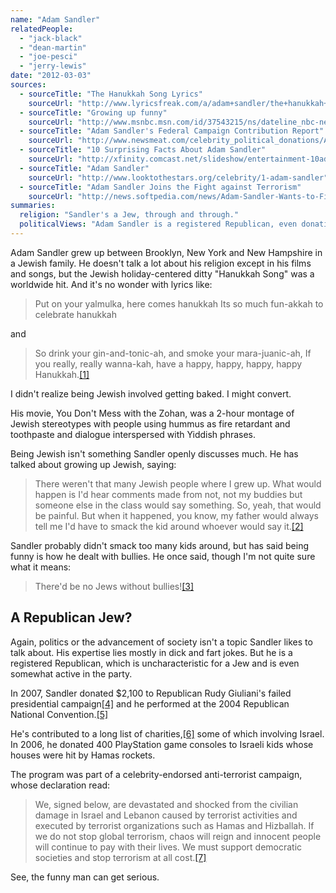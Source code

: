 ```yaml
---
name: "Adam Sandler"
relatedPeople:
  - "jack-black"
  - "dean-martin"
  - "joe-pesci"
  - "jerry-lewis"
date: "2012-03-03"
sources:
  - sourceTitle: "The Hanukkah Song Lyrics"
    sourceUrl: "http://www.lyricsfreak.com/a/adam+sandler/the+hanukkah+song_20003925.html"
  - sourceTitle: "Growing up funny"
    sourceUrl: "http://www.msnbc.msn.com/id/37543215/ns/dateline_nbc-newsmakers/t/growing-funny/#.T1Jbf4FuDAk"
  - sourceTitle: "Adam Sandler's Federal Campaign Contribution Report"
    sourceUrl: "http://www.newsmeat.com/celebrity_political_donations/Adam_Sandler.php"
  - sourceTitle: "10 Surprising Facts About Adam Sandler"
    sourceUrl: "http://xfinity.comcast.net/slideshow/entertainment-10adamsandlerfacts/7/"
  - sourceTitle: "Adam Sandler"
    sourceUrl: "http://www.looktothestars.org/celebrity/1-adam-sandler"
  - sourceTitle: "Adam Sandler Joins the Fight against Terrorism"
    sourceUrl: "http://news.softpedia.com/news/Adam-Sandler-Wants-to-Fight-Against-Terrorism-33306.shtml"
summaries:
  religion: "Sandler's a Jew, through and through."
  politicalViews: "Adam Sandler is a registered Republican, even donating money to Republican candidates and performing at Republican events."
---
```


Adam Sandler grew up between Brooklyn, New York and New Hampshire in a Jewish family. He doesn't talk a lot about his religion except in his films and songs, but the Jewish holiday-centered ditty "Hanukkah Song" was a worldwide hit. And it's no wonder with lyrics like:

>Put on your yalmulka, here comes hanukkah
Its so much fun-akkah to celebrate hanukkah

and

>So drink your gin-and-tonic-ah, and smoke your mara-juanic-ah,
If you really, really wanna-kah, have a happy, happy, happy, happy
Hanukkah.<a class="source-citation" href="#http%3A%2F%2Fwww.lyricsfreak.com%2Fa%2Fadam%2Bsandler%2Fthe%2Bhanukkah%2Bsong_20003925.html" title="The Hanukkah Song Lyrics">[1]</a>

I didn't realize being Jewish involved getting baked. I might convert.

His movie, You Don't Mess with the Zohan, was a 2-hour montage of Jewish stereotypes with people using hummus as fire retardant and toothpaste and dialogue interspersed with Yiddish phrases.

Being Jewish isn't something Sandler openly discusses much. He has talked about growing up Jewish, saying:

>There weren't that many Jewish people where I grew up. What would happen is I'd hear comments made from not, not my buddies but someone else in the class would say something. So, yeah, that would be painful. But when it happened, you know, my father would always tell me I'd have to smack the kid around whoever would say it.<a class="source-citation" href="#http%3A%2F%2Fwww.msnbc.msn.com%2Fid%2F37543215%2Fns%2Fdateline_nbc-newsmakers%2Ft%2Fgrowing-funny%2F%23.T1Jbf4FuDAk" title="Growing up funny">[2]</a>

Sandler probably didn't smack too many kids around, but has said being funny is how he dealt with bullies. He once said, though I'm not quite sure what it means:

>There'd be no Jews without bullies!<a class="source-citation" href="#http%3A%2F%2Fwww.msnbc.msn.com%2Fid%2F37543215%2Fns%2Fdateline_nbc-newsmakers%2Ft%2Fgrowing-funny%2F%23.T1Jbf4FuDAk" title="Growing up funny">[3]</a>

## 

## A Republican Jew?

Again, politics or the advancement of society isn't a topic Sandler likes to talk about. His expertise lies mostly in dick and fart jokes. But he is a registered Republican, which is uncharacteristic for a Jew and is even somewhat active in the party.

In 2007, Sandler donated $2,100 to Republican Rudy Giuliani's failed presidential campaign<a class="source-citation" href="#http%3A%2F%2Fwww.newsmeat.com%2Fcelebrity_political_donations%2FAdam_Sandler.php" title="Adam Sandler&apos;s Federal Campaign Contribution Report">[4]</a> and he performed at the 2004 Republican National Convention.<a class="source-citation" href="#http%3A%2F%2Fxfinity.comcast.net%2Fslideshow%2Fentertainment-10adamsandlerfacts%2F7%2F" title="10 Surprising Facts About Adam Sandler">[5]</a>

He's contributed to a long list of charities,<a class="source-citation" href="#http%3A%2F%2Fwww.looktothestars.org%2Fcelebrity%2F1-adam-sandler" title="Adam Sandler">[6]</a> some of which involving Israel. In 2006, he donated 400 PlayStation game consoles to Israeli kids whose houses were hit by Hamas rockets.

The program was part of a celebrity-endorsed anti-terrorist campaign, whose declaration read:

>We, signed below, are devastated and shocked from the civilian damage in Israel and Lebanon caused by terrorist activities and executed by terrorist organizations such as Hamas and Hizballah. If we do not stop global terrorism, chaos will reign and innocent people will continue to pay with their lives. We must support democratic societies and stop terrorism at all cost.<a class="source-citation" href="#http%3A%2F%2Fnews.softpedia.com%2Fnews%2FAdam-Sandler-Wants-to-Fight-Against-Terrorism-33306.shtml" title="Adam Sandler Joins the Fight against Terrorism">[7]</a>

See, the funny man can get serious.